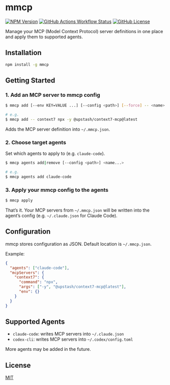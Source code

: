 # mmcp

[![NPM Version](https://img.shields.io/npm/v/mmcp)](https://www.npmjs.com/package/mmcp)
[![GitHub Actions Workflow Status](https://img.shields.io/github/actions/workflow/status/koki-develop/mmcp/release-please.yml)](https://github.com/koki-develop/mmcp/actions/workflows/release-please.yml)
[![GitHub License](https://img.shields.io/github/license/koki-develop/mmcp)](./LICENSE)

Manage your MCP (Model Context Protocol) server definitions in one place and apply them to supported agents.

## Installation

```bash
npm install -g mmcp
```

## Getting Started

### 1. Add an MCP server to mmcp config

```bash
$ mmcp add [--env KEY=VALUE ...] [--config <path>] [--force] -- <name> <command> [args...]

# e.g.
$ mmcp add -- context7 npx -y @upstash/context7-mcp@latest
```

Adds the MCP server definition into `~/.mmcp.json`.

### 2. Choose target agents

Set which agents to apply to (e.g. `claude-code`).

```bash
$ mmcp agents add|remove [--config <path>] <name...>

# e.g.
$ mmcp agents add claude-code
```

### 3. Apply your mmcp config to the agents

```bash
$ mmcp apply
```

That’s it. Your MCP servers from `~/.mmcp.json` will be written into the agent’s config (e.g. `~/.claude.json` for Claude Code).

## Configuration

mmcp stores configuration as JSON. Default location is `~/.mmcp.json`.

Example:

```json
{
  "agents": ["claude-code"],
  "mcpServers": {
    "context7": {
      "command": "npx",
      "args": ["-y", "@upstash/context7-mcp@latest"],
      "env": {}
    }
  }
}
```

## Supported Agents

- `claude-code`: writes MCP servers into `~/.claude.json`
- `codex-cli`: writes MCP servers into `~/.codex/config.toml`

More agents may be added in the future.

## License

[MIT](./LICENSE)
